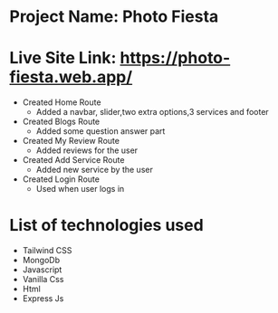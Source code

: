 # Project Name: Photo Fiesta

# Live Site Link: https://photo-fiesta.web.app/

* Created Home Route
  * Added a navbar, slider,two extra options,3 services and footer
* Created Blogs Route
  * Added some question answer part
* Created My Review Route
  * Added reviews for the user
* Created Add Service Route
  * Added new service by the user
* Created Login Route
  * Used when user logs in

# List of technologies used

* Tailwind CSS
* MongoDb
* Javascript
* Vanilla Css
* Html
* Express Js
